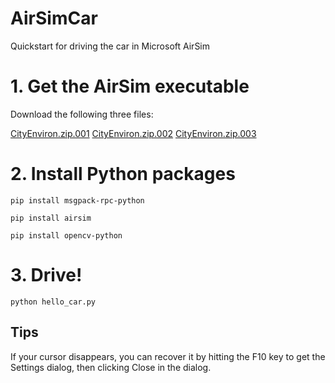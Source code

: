 # AirSimCar
Quickstart for driving the car in Microsoft AirSim

# 1. Get the AirSim executable

Download the following three files:

[CityEnviron.zip.001](https://github.com/microsoft/AirSim/releases/download/v1.4.0-windows/CityEnviron.zip.001) 
[CityEnviron.zip.002](https://github.com/microsoft/AirSim/releases/download/v1.4.0-windows/CityEnviron.zip.002) 
[CityEnviron.zip.003](https://github.com/microsoft/AirSim/releases/download/v1.4.0-windows/CityEnviron.zip.003) 


# 2. Install Python packages


```
pip install msgpack-rpc-python

pip install airsim

pip install opencv-python
```

# 3. Drive!

```
python hello_car.py
```

## Tips

If your cursor disappears, you can recover it by hitting the F10 key to get
the Settings dialog, then clicking Close in the dialog.
